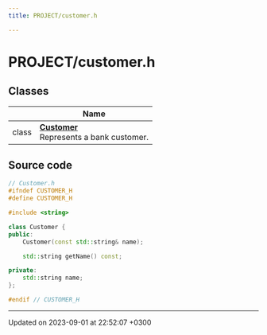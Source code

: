 ```yaml
---
title: PROJECT/customer.h

---
```


# PROJECT/customer.h



## Classes

|                | Name           |
| -------------- | -------------- |
| class | **[Customer](Classes/classCustomer.md)** <br>Represents a bank customer.  |




## Source code

```cpp
// Customer.h
#ifndef CUSTOMER_H
#define CUSTOMER_H

#include <string>

class Customer {
public:
    Customer(const std::string& name);

    std::string getName() const;

private:
    std::string name; 
};

#endif // CUSTOMER_H
```


-------------------------------

Updated on 2023-09-01 at 22:52:07 +0300
